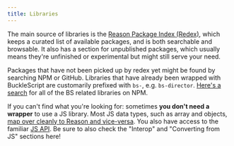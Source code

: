 ```yaml
---
title: Libraries
---
```


The main source of libraries is the [Reason Package Index (Redex)](https://redex.github.io/), which keeps a curated list of available packages, and is both searchable and browsable. It also has a section for unpublished packages, which usually means they're unfinished or experimental but might still serve your need.

Packages that have not been picked up by redex yet might be found by searching NPM or GitHub. Libraries that have already been wrapped with BuckleScript are customarily prefixed with `bs-`, e.g. `bs-director`. [Here's a search](https://www.npmjs.com/search?q=keywords:bucklescript) for all of the BS related libraries on NPM.

If you can't find what you're looking for: sometimes **you don't need a wrapper** to use a JS library. Most JS data types, such as array and objects, [map over cleanly to Reason and vice-versa](https://bucklescript.github.io/docs/en/common-data-types.html). You also have access to the familiar [JS API](https://bucklescript.github.io/bucklescript/api/Js.html). Be sure to also check the "Interop" and "Converting from JS" sections here!
